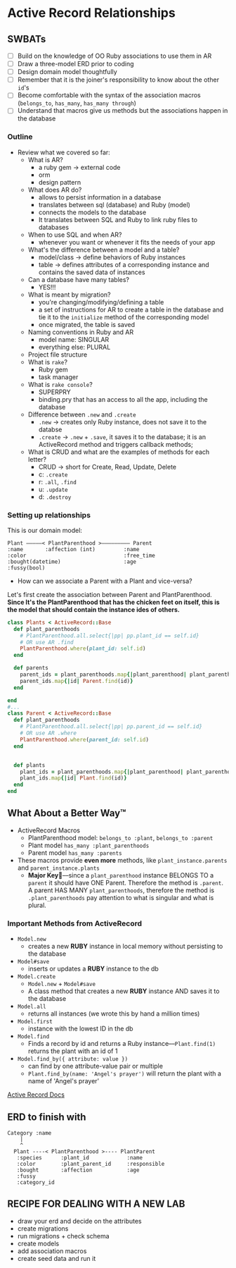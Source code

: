 Active Record Relationships
===

## SWBATs
- [ ] Build on the knowledge of OO Ruby associations to use them in AR
- [ ] Draw a three-model ERD prior to coding
- [ ] Design domain model thoughtfully
- [ ] Remember that it is the joiner's responsibility to know about the other `id`'s
- [ ] Become comfortable with the syntax of the association macros (`belongs_to`, `has_many`, `has_many through`) 
- [ ] Understand that macros give us methods but the associations happen in the database

### Outline
* Review what we covered so far:
    - What is AR?
      - a ruby gem -> external code 
      - orm
      - design pattern
    - What does AR do?
      - allows to persist information in a database
      - translates between sql (database) and Ruby (model)
      - connects the models to the database
      - It translates between SQL and Ruby to link ruby files to databases
    - When to use SQL and when AR?
      - whenever you want or whenever it fits the needs of your app
    - What's the difference between a model and a table?
      - model/class -> define behaviors of Ruby instances
      - table -> defines attributes of a corresponding instance and contains the saved data of instances
    - Can a database have many tables?
      - YES!!!
    - What is meant by migration?
      - you're changing/modifying/defining a table
      - a set of instructions for AR to create a table in the database and tie it to the `initialize` method of the corresponding model
      - once migrated, the table is saved
    - Naming conventions in Ruby and AR
      - model name: SINGULAR
      - everything else: PLURAL
    - Project file structure
    - What is `rake`?
      - Ruby gem
      - task manager
    - What is `rake console`?
      - SUPERPRY
      - binding.pry that has an access to all the app, including the database
    - Difference between `.new` and `.create`
      - `.new` -> creates only Ruby instance, does not save it to the databse
      - `.create` -> `.new` + `.save`, it saves it to the database; it is an ActiveRecord method and triggers callback methods; 
    - What is CRUD and what are the examples of methods for each letter?
      - CRUD -> short for Create, Read, Update, Delete
      - c: `.create`
      - r: `.all`, `.find`
      - u: `.update`
      - d: `.destroy`

### Setting up relationships

This is our domain model:

```
Plant —————< PlantParenthood >————————— Parent
:name       :affection (int)         :name
:color                               :free_time
:bought(datetime)                    :age
:fussy(bool)
```

- How can we associate a Parent with a Plant and vice-versa?

Let's first create the association between Parent and PlantParenthood. **Since It's the PlantParenthood that has the chicken feet on itself, this is the model that should contain the instance ides of others.**

```ruby
class Plants < ActiveRecord::Base
  def plant_parenthoods
    # PlantParenthood.all.select{|pp| pp.plant_id == self.id}    
    # OR use AR .find
    PlantParenthood.where(plant_id: self.id)  
  end

  def parents
    parent_ids = plant_parenthoods.map{|plant_parenthood| plant_parenthood.parent_id}
    parent_ids.map{|id| Parent.find(id)}
  end

end
#...
class Parent < ActiveRecord::Base
  def plant_parenthoods
    # PlantParenthood.all.select{|pp| pp.parent_id == self.id}
    # OR use AR .where
    PlantParenthood.where(parent_id: self.id)
  end


  def plants
    plant_ids = plant_parenthoods.map{|plant_parenthood| plant_parenthood.plant_id}
    plant_ids.map{|id| Plant.find(id)}
  end
end
```

## What About a Better Way™️

- ActiveRecord Macros
  - PlantParenthood model: `belongs_to :plant`, `belongs_to :parent`
  - Plant model `has_many :plant_parenthoods`
  - Parent model `has_many :parents`
- These macros provide **even more** methods, like `plant_instance.parents` and `parent_instance.plants`
  - **Major Key🔑**––since a `plant_parenthood` instance BELONGS TO a `parent` it should have ONE Parent. Therefore the method is `.parent`. A parent HAS MANY `plant_parenthoods`, therefore the method is `.plant_parenthoods` pay attention to what is singular and what is plural.

### Important Methods from ActiveRecord

- `Model.new`
  - creates a new **RUBY** instance in local memory without persisting to the database
- `Model#save`
  - inserts or updates a **RUBY** instance to the db
- `Model.create`
  - `Model.new` + `Model#save`
  - A class method that creates a new **RUBY** instance AND saves it to the database
- `Model.all`
  - returns all instances (we wrote this by hand a million times)
- `Model.first`
  - instance with the lowest ID in the db
- `Model.find`
  - Finds a record by id and returns a Ruby instance––`Plant.find(1)` returns the plant with an id of 1
- `Model.find_by({ attribute: value })`
  - can find by one attribute-value pair or multiple
  - `Plant.find_by(name: 'Angel's prayer')` will return the plant with a name of 'Angel's prayer'

[Active Record Docs](http://edgeguides.rubyonrails.org/active_record_migrations.html#using-the-up-down-methods)


## ERD to finish with

```
Category :name
    |
    ^
  Plant ----< PlantParenthood >---- PlantParent
   :species      :plant_id            :name
   :color        :plant_parent_id     :responsible
   :bought       :affection           :age
   :fussy
   :category_id
```

## RECIPE FOR DEALING WITH A NEW LAB
- draw your erd and decide on the attributes
- create migrations 
- run migrations + check schema
- create models
- add association macros
- create seed data and run it